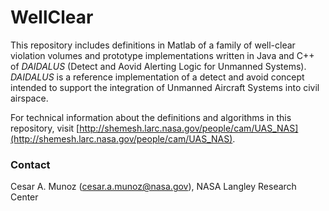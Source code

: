 WellClear
========

This repository includes definitions in Matlab of a family of
well-clear violation volumes and prototype implementations written in Java and
C++ of *DAIDALUS* (Detect and Aovid Alerting Logic for Unmanned Systems).
*DAIDALUS* is a reference implementation of a detect and avoid concept
intended to support the integration of Unmanned Aircraft Systems into civil airspace.

For technical information about the definitions and algorithms in this
repository, visit [http://shemesh.larc.nasa.gov/people/cam/UAS_NAS](http://shemesh.larc.nasa.gov/people/cam/UAS_NAS).

### Contact

Cesar A. Munoz (cesar.a.munoz@nasa.gov), NASA Langley Research Center

